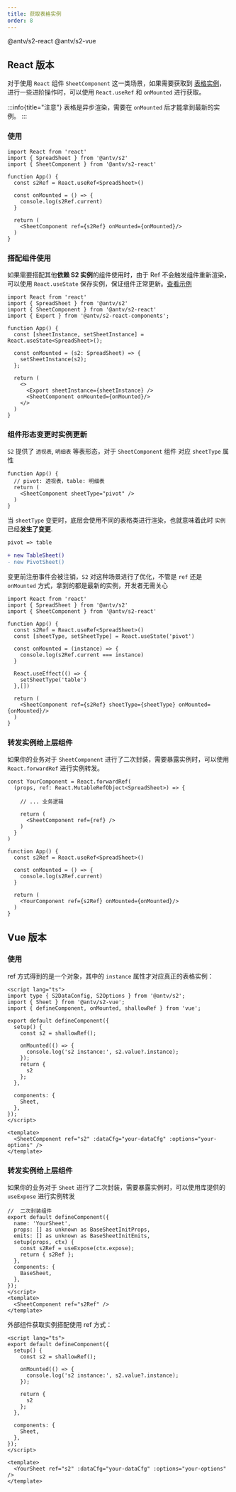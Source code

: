 ```yaml
---
title: 获取表格实例
order: 8
---
```


<Badge>@antv/s2-react</Badge> <Badge type="success">@antv/s2-vue</Badge>

## React 版本

对于使用 `React` 组件 `SheetComponent` 这一类场景，如果需要获取到 [表格实例](/api/basic-class/spreadsheet)，进行一些进阶操作时，可以使用 `React.useRef` 和 `onMounted` 进行获取。

:::info{title="注意"}
表格是异步渲染，需要在 `onMounted` 后才能拿到最新的实例。
:::

### 使用

```tsx
import React from 'react'
import { SpreadSheet } from '@antv/s2'
import { SheetComponent } from '@antv/s2-react'

function App() {
  const s2Ref = React.useRef<SpreadSheet>()

  const onMounted = () => {
    console.log(s2Ref.current)
  }

  return (
    <SheetComponent ref={s2Ref} onMounted={onMounted}/>
  )
}
```

### 搭配组件使用

如果需要搭配其他**依赖 S2 实例**的组件使用时，由于 Ref 不会触发组件重新渲染，可以使用 `React.useState` 保存实例，保证组件正常更新。[查看示例](/examples/react-component/export/#export)

```tsx
import React from 'react'
import { SpreadSheet } from '@antv/s2'
import { SheetComponent } from '@antv/s2-react'
import { Export } from '@antv/s2-react-components';

function App() {
  const [sheetInstance, setSheetInstance] = React.useState<SpreadSheet>();

  const onMounted = (s2: SpreadSheet) => {
    setSheetInstance(s2);
  };

  return (
    <>
      <Export sheetInstance={sheetInstance} />
      <SheetComponent onMounted={onMounted}/>
    </>
  )
}

```

### 组件形态变更时实例更新

`S2` 提供了 `透视表`, `明细表` 等表形态，对于 `SheetComponent` 组件 对应 `sheetType` 属性

```tsx
function App() {
  // pivot: 透视表，table: 明细表
  return (
    <SheetComponent sheetType="pivot" />
  )
}
```

当 `sheetType` 变更时，底层会使用不同的表格类进行渲染，也就意味着此时 `实例` 已经**发生了变更**.

```diff
pivot => table

+ new TableSheet()
- new PivotSheet()
```

变更前注册事件会被注销，`S2` 对这种场景进行了优化，不管是 `ref` 还是 `onMounted` 方式，拿到的都是最新的实例，开发者无需关心

```tsx
import React from 'react'
import { SpreadSheet } from '@antv/s2'
import { SheetComponent } from '@antv/s2-react'

function App() {
  const s2Ref = React.useRef<SpreadSheet>()
  const [sheetType, setSheetType] = React.useState('pivot')

  const onMounted = (instance) => {
    console.log(s2Ref.current === instance)
  }

  React.useEffect(() => {
    setSheetType('table')
  },[])

  return (
    <SheetComponent ref={s2Ref} sheetType={sheetType} onMounted={onMounted}/>
  )
}
```

### 转发实例给上层组件

如果你的业务对于 `SheetComponent` 进行了二次封装，需要暴露实例时，可以使用 `React.forwardRef` 进行实例转发。

```tsx
const YourComponent = React.forwardRef(
  (props, ref: React.MutableRefObject<SpreadSheet>) => {

    // ... 业务逻辑

    return (
      <SheetComponent ref={ref} />
    )
  }
)

function App() {
  const s2Ref = React.useRef<SpreadSheet>()

  const onMounted = () => {
    console.log(s2Ref.current)
  }

  return (
    <YourComponent ref={s2Ref} onMounted={onMounted}/>
  )
}
```

## Vue 版本

### 使用

ref 方式得到的是一个对象，其中的 `instance` 属性才对应真正的表格实例：

```vue
<script lang="ts">
import type { S2DataConfig, S2Options } from '@antv/s2';
import { Sheet } from '@antv/s2-vue';
import { defineComponent, onMounted, shallowRef } from 'vue';

export default defineComponent({
  setup() {
    const s2 = shallowRef();

    onMounted(() => {
      console.log('s2 instance:', s2.value?.instance);
    });
    return {
      s2
    };
  },

  components: {
    Sheet,
  },
});
</script>

<template>
  <SheetComponent ref="s2" :dataCfg="your-dataCfg" :options="your-options" />
</template>
```

### 转发实例给上层组件

如果你的业务对于 `Sheet` 进行了二次封装，需要暴露实例时，可以使用库提供的 `useExpose` 进行实例转发

```tsx
//  二次封装组件
export default defineComponent({
  name: 'YourSheet',
  props: [] as unknown as BaseSheetInitProps,
  emits: [] as unknown as BaseSheetInitEmits,
  setup(props, ctx) {
    const s2Ref = useExpose(ctx.expose);
    return { s2Ref };
  },
  components: {
    BaseSheet,
  },
});
</script>
<template>
  <SheetComponent ref="s2Ref" />
</template>
```

外部组件获取实例搭配使用 ref 方式：

```vue
<script lang="ts">
export default defineComponent({
  setup() {
    const s2 = shallowRef();

    onMounted(() => {
      console.log('s2 instance:', s2.value?.instance);
    });

    return {
      s2
    };
  },

  components: {
    Sheet,
  },
});
</script>

<template>
  <YourSheet ref="s2" :dataCfg="your-dataCfg" :options="your-options" />
</template>
```
